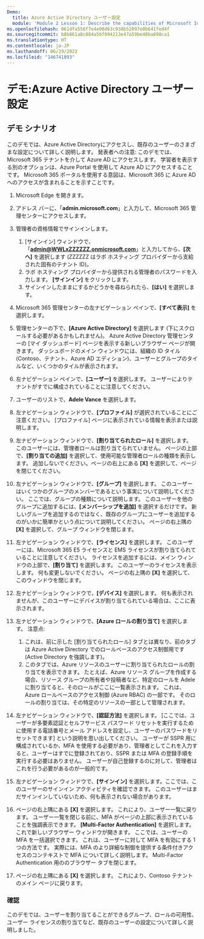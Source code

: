 ```yaml
---
Demo:
  title: Azure Active Directory ユーザー設定
  module: 'Module 2 Lesson 1: Describe the capabilities of Microsoft Identity and access management solutions: Explore the services and identity types of Azure AD'
ms.openlocfilehash: 061dfa556f7e4e00d63c938b52097e0b641fed4f
ms.sourcegitcommit: b8b861a8c884a56f094213e47a59be48ba898ca1
ms.translationtype: HT
ms.contentlocale: ja-JP
ms.lasthandoff: 06/29/2022
ms.locfileid: "146741893"
---
```

# <a name="demo-azure-active-directory-user-settings"></a>デモ:Azure Active Directory ユーザー設定

## <a name="demo-scenario"></a>デモ シナリオ

このデモでは、Azure Active Directoryにアクセスし、既存のユーザーのさまざまな設定について詳しく説明します。  発表者への注意: このデモでは、Microsoft 365 テナントを介して Azure AD にアクセスします。 学習者を表示する別のオプションは、Azure Portal を使用して Azure AD にアクセスすることです。 Microsoft 365 ポータルを使用する意図は、Microsoft 365 に Azure AD へのアクセスが含まれることを示すことです。

1. Microsoft Edge を開きます。

1. アドレス バーに、「**admin.microsoft.com**」と入力して、Microsoft 365 管理センターにアクセスします。

1. 管理者の資格情報でサインインします。
    1. [サインイン] ウィンドウで、「**admin@WWLxZZZZZZ.onmicrosoft.com**」と入力してから、**[次へ]** を選択します (ZZZZZZ はラボ ホスティング プロバイダーから支給された固有のテナント ID)。
    1. ラボ ホスティング プロバイダーから提供される管理者のパスワードを入力します。 **[サインイン]** をクリックします。
    1. サインインしたままにするかどうかを尋ねられたら、**[はい]** を選択します。

1. Microsoft 365 管理センターの左ナビゲーション ペインで、**[すべて表示]** を選択します。

1. 管理センターの下で、**[Azure Active Directory]** を選択します (下にスクロールする必要があるかもしれません)。  Azure Active Directory 管理センターの [マイ ダッシュボード] ページを表示する新しいブラウザー ページが開きます。 ダッシュボードのメイン ウィンドウには、組織の ID タイル (Contoso、テナント、Azure AD エディション)、ユーザーとグループのタイルなど、いくつかのタイルが表示されます。

1. 左ナビゲーション ペインで、**[ユーザー]** を選択します。 ユーザーによりテナントがすでに構成されていることに注意してください。

1. ユーザーのリストで、**Adele Vance** を選択します。

1. 左ナビゲーション ウィンドウで、**[プロファイル]** が選択されていることにご注意ください。  [プロファイル] ページに表示されている情報を表示または説明します。

1. 左ナビゲーション ウィンドウで、**[割り当てられたロール]** を選択します。  このユーザーには、管理者ロールは割り当てられていません。  ページの上部で、**[割り当ての追加]** を選択して、使用可能な管理者ロールの種類を表示します。  追加しないでください。ページの右上にある **[X]** を選択して、ページを閉じてください。

1. 左ナビゲーション ウィンドウで、**[グループ]** を選択します。  このユーザーはいくつかのグループのメンバーであるという事実について説明してください。  ここでは、グループの種類について説明します。  このユーザーを他のグループに追加するには、**[メンバーシップを追加]** を選択するだけです。  新しいグループを追加するのではなく、既存のグループにユーザーを追加するのがいかに簡単かという点について説明してください。 ページの右上隅の **[X]** を選択して、グループ ウィンドウを閉じます。

1. 左ナビゲーション ウィンドウで、**[ライセンス]** を選択します。 このユーザーには、Microsoft 365 E5 ライセンスと EMS ライセンスが割り当てられていることに注意してください。  ライセンスを追加するには、メイン ウィンドウの上部で、**[割り当て]** を選択します。  このユーザーのライセンスを表示します。 何も変更しないでください。  ページの右上隅の **[X]** を選択して、このウィンドウを閉じます。

1. 左ナビゲーション ウィンドウで、**[デバイス]** を選択します。  何も表示されませんが、このユーザーにデバイスが割り当てられている場合は、ここに表示されます。

1. 左ナビゲーション ウィンドウで、**[Azure ロールの割り当て]** を選択します。  注意点:
    1. これは、前に示した [割り当てられたロール] タブとは異なり、前のタブは Azure Active Directory でのロールベースのアクセス制御用です (Active Directory を強調します)。
    1. このタブでは、Azure リソースのユーザーに割り当てられたロールの割り当てを表示できます。 たとえば、Azure リソース グループを作成する場合、リソース グループの所有者や投稿者など、特定のロールを Adele に割り当てると、そのロールがここに一覧表示されます。 これは、Azure ロールベースのアクセス制御 (Azure RBAC) の一部です。 そのロールの割り当ては、その特定のリソースの一部として管理されます。

1. 左ナビゲーション ウィンドウで、**[認証方法]** を選択します。  [ここでは、ユーザーが多要素認証とセルフサービス パスワード リセットを実行するために使用する電話番号とメール アドレスを設定し、ユーザーのパスワードをリセットできます] という説明を思い出してください。 ユーザーが SSPR 用に構成されているか、MFA を使用する必要があり、管理者としてこれを入力すると、ユーザーはすでに登録されており、SSPR または MFA の登録手順を実行する必要はありません。  ユーザーが自己登録するのに対して、管理者はこれを行う必要があるのが一般的です。

1. 左ナビゲーション ウィンドウで、**[サインイン]** を選択します。ここでは、このユーザーのサインイン アクティビティを確認できます。  このユーザーはまだサインインしていないため、何も表示されない場合があります。

1. ページの右上隅にある **[X]** を選択します。 これにより、ユーザー一覧に戻ります。  ユーザー一覧を閉じる前に、MFA がページの上部に表示されていることを強調表示できます。  **[Multi-Factor Authentication]** を選択します。  これで新しいブラウザー ウィンドウが開きます。  ここでは、ユーザーの MFA を一括選択できます。  これは、ユーザーに対して MFA を有効にする 1 つの方法です。  実際には、MFA のより詳細な制御を提供する条件付きアクセスのコンテキストで MFA について詳しく説明します。  Multi-Factor Authentication 用ののブラウザー タブを閉じます。

1. ページの右上隅にある **[X]** を選択します。 これにより、Contoso テナントのメイン ページに戻ります。

### <a name="review"></a>確認

このデモでは、ユーザーを割り当てることができるグループ、ロールの可用性、ユーザー ライセンスの割り当てなど、既存のユーザーの設定について詳しく説明しました。

